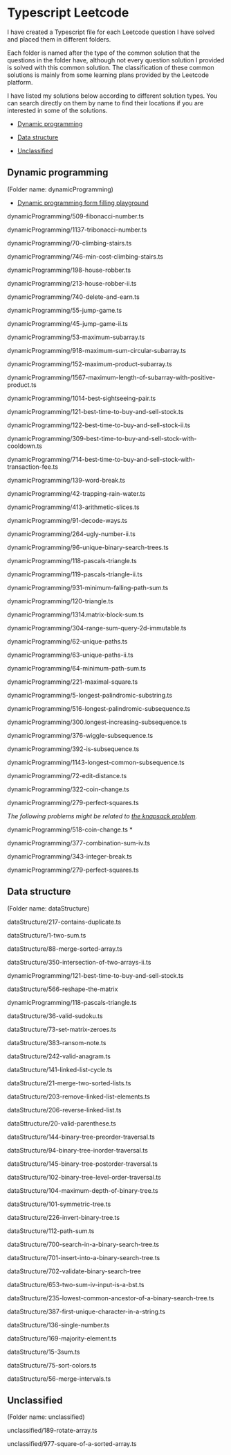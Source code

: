# Typescript Leetcode

I have created a Typescript file for each Leetcode question I have solved and placed them in different folders.

Each folder is named after the type of the common solution that the questions in the folder have, although not every question solution I provided is solved with this common solution. The classification of these common solutions is mainly from some learning plans provided by the Leetcode platform.

I have listed my solutions below according to different solution types. You can search directly on them by name to find their locations if you are interested in some of the solutions.

- [Dynamic programming](#dynamic-programming)

- [Data structure](#data-structure)

- [Unclassified](#unclassified)

## Dynamic programming
(Folder name: dynamicProgramming)

- [Dynamic programming form filling playground](https://alchemist-al.com/)

dynamicProgramming/509-fibonacci-number.ts

dynamicProgramming/1137-tribonacci-number.ts

dynamicProgramming/70-climbing-stairs.ts

dynamicProgramming/746-min-cost-climbing-stairs.ts

dynamicProgramming/198-house-robber.ts

dynamicProgramming/213-house-robber-ii.ts

dynamicProgramming/740-delete-and-earn.ts

dynamicProgramming/55-jump-game.ts

dynamicProgramming/45-jump-game-ii.ts

dynamicProgramming/53-maximum-subarray.ts

dynamicProgramming/918-maximum-sum-circular-subarray.ts

dynamicProgramming/152-maximum-product-subarray.ts

dynamicProgramming/1567-maximum-length-of-subarray-with-positive-product.ts

dynamicProgramming/1014-best-sightseeing-pair.ts

dynamicProgramming/121-best-time-to-buy-and-sell-stock.ts

dynamicProgramming/122-best-time-to-buy-and-sell-stock-ii.ts

dynamicProgramming/309-best-time-to-buy-and-sell-stock-with-cooldown.ts

dynamicProgramming/714-best-time-to-buy-and-sell-stock-with-transaction-fee.ts

dynamicProgramming/139-word-break.ts

dynamicProgramming/42-trapping-rain-water.ts

dynamicProgramming/413-arithmetic-slices.ts

dynamicProgramming/91-decode-ways.ts

dynamicProgramming/264-ugly-number-ii.ts

dynamicProgramming/96-unique-binary-search-trees.ts

dynamicProgramming/118-pascals-triangle.ts

dynamicProgramming/119-pascals-triangle-ii.ts

dynamicProgramming/931-minimum-falling-path-sum.ts

dynamicProgramming/120-triangle.ts

dynamicProgramming/1314.matrix-block-sum.ts

dynamicProgramming/304-range-sum-query-2d-immutable.ts

dynamicProgramming/62-unique-paths.ts

dynamicProgramming/63-unique-paths-ii.ts

dynamicProgramming/64-minimum-path-sum.ts

dynamicProgramming/221-maximal-square.ts

dynamicProgramming/5-longest-palindromic-substring.ts

dynamicProgramming/516-longest-palindromic-subsequence.ts

dynamicProgramming/300.longest-increasing-subsequence.ts

dynamicProgramming/376-wiggle-subsequence.ts

dynamicProgramming/392-is-subsequence.ts

dynamicProgramming/1143-longest-common-subsequence.ts

dynamicProgramming/72-edit-distance.ts

dynamicProgramming/322-coin-change.ts

dynamicProgramming/279-perfect-squares.ts

*The following problems might be related to [the knapsack problem](https://en.wikipedia.org/wiki/Knapsack_problem).*

dynamicProgramming/518-coin-change.ts *

dynamicProgramming/377-combination-sum-iv.ts

dynamicProgramming/343-integer-break.ts

dynamicProgramming/279-perfect-squares.ts

## Data structure

(Folder name: dataStructure)

dataStructure/217-contains-duplicate.ts

dataStructure/1-two-sum.ts

dataStructure/88-merge-sorted-array.ts

dataStructure/350-intersection-of-two-arrays-ii.ts

dynamicProgramming/121-best-time-to-buy-and-sell-stock.ts

dataStructure/566-reshape-the-matrix

dynamicProgramming/118-pascals-triangle.ts

dataStructure/36-valid-sudoku.ts

dataStructure/73-set-matrix-zeroes.ts

dataStructure/383-ransom-note.ts

dataStructure/242-valid-anagram.ts

dataStructure/141-linked-list-cycle.ts

dataStructure/21-merge-two-sorted-lists.ts

dataStructure/203-remove-linked-list-elements.ts

dataStructure/206-reverse-linked-list.ts

dataSttructure/20-valid-parenthese.ts

dataStructure/144-binary-tree-preorder-traversal.ts

dataStructure/94-binary-tree-inorder-traversal.ts

dataStructure/145-binary-tree-postorder-traversal.ts

dataStructure/102-binary-tree-level-order-traversal.ts

dataStructure/104-maximum-depth-of-binary-tree.ts

dataStructure/101-symmetric-tree.ts

dataStructure/226-invert-binary-tree.ts

dataStructure/112-path-sum.ts

dataStructure/700-search-in-a-binary-search-tree.ts

dataStructure/701-insert-into-a-binary-search-tree.ts

dataStructure/702-validate-binary-search-tree

dataStructure/653-two-sum-iv-input-is-a-bst.ts

dataStructure/235-lowest-common-ancestor-of-a-binary-search-tree.ts

dataStructure/387-first-unique-character-in-a-string.ts

dataStructure/136-single-number.ts

dataStructure/169-majority-element.ts

dataStructure/15-3sum.ts

dataStructure/75-sort-colors.ts

dataStructure/56-merge-intervals.ts

## Unclassified

(Folder name: unclassified)

unclassified/189-rotate-array.ts

unclassified/977-square-of-a-sorted-array.ts
